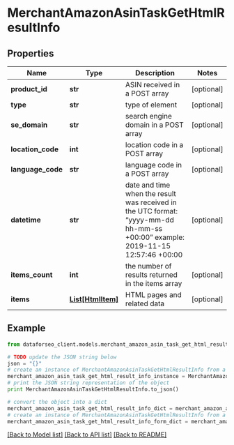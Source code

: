 # MerchantAmazonAsinTaskGetHtmlResultInfo


## Properties

Name | Type | Description | Notes
------------ | ------------- | ------------- | -------------
**product_id** | **str** | ASIN received in a POST array | [optional] 
**type** | **str** | type of element | [optional] 
**se_domain** | **str** | search engine domain in a POST array | [optional] 
**location_code** | **int** | location code in a POST array | [optional] 
**language_code** | **str** | language code in a POST array | [optional] 
**datetime** | **str** | date and time when the result was received in the UTC format: “yyyy-mm-dd hh-mm-ss +00:00” example: 2019-11-15 12:57:46 +00:00 | [optional] 
**items_count** | **int** | the number of results returned in the items array | [optional] 
**items** | [**List[HtmlItem]**](HtmlItem.md) | HTML pages and related data | [optional] 

## Example

```python
from dataforseo_client.models.merchant_amazon_asin_task_get_html_result_info import MerchantAmazonAsinTaskGetHtmlResultInfo

# TODO update the JSON string below
json = "{}"
# create an instance of MerchantAmazonAsinTaskGetHtmlResultInfo from a JSON string
merchant_amazon_asin_task_get_html_result_info_instance = MerchantAmazonAsinTaskGetHtmlResultInfo.from_json(json)
# print the JSON string representation of the object
print MerchantAmazonAsinTaskGetHtmlResultInfo.to_json()

# convert the object into a dict
merchant_amazon_asin_task_get_html_result_info_dict = merchant_amazon_asin_task_get_html_result_info_instance.to_dict()
# create an instance of MerchantAmazonAsinTaskGetHtmlResultInfo from a dict
merchant_amazon_asin_task_get_html_result_info_form_dict = merchant_amazon_asin_task_get_html_result_info.from_dict(merchant_amazon_asin_task_get_html_result_info_dict)
```
[[Back to Model list]](../README.md#documentation-for-models) [[Back to API list]](../README.md#documentation-for-api-endpoints) [[Back to README]](../README.md)


